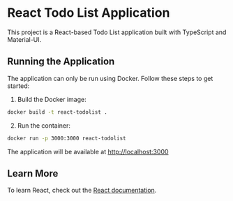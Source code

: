 # React Todo List Application

This project is a React-based Todo List application built with TypeScript and Material-UI.

## Running the Application

The application can only be run using Docker. Follow these steps to get started:

1. Build the Docker image:
```bash
docker build -t react-todolist .
```

2. Run the container:
```bash
docker run -p 3000:3000 react-todolist
```

The application will be available at [http://localhost:3000](http://localhost:3000)

## Learn More

To learn React, check out the [React documentation](https://reactjs.org/).
